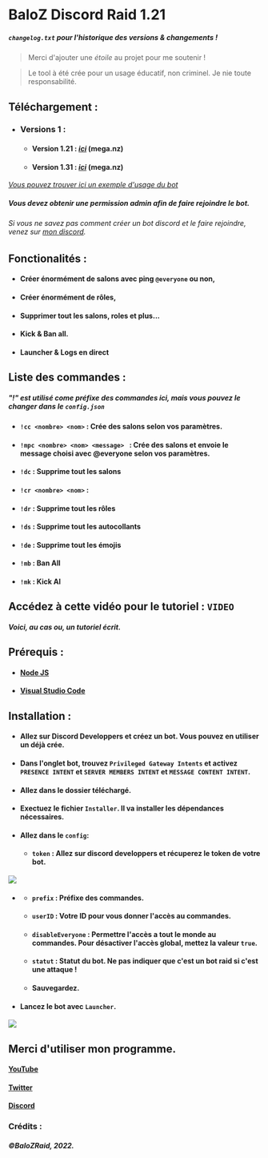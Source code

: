 # BaloZ Discord Raid 1.21
##### *`changelog.txt` pour l'historique des versions & changements !* 
> Merci d'ajouter une *étoile* au projet pour me soutenir !

> Le tool à été crée pour un usage éducatif, non criminel. Je nie toute responsabilité.

## Téléchargement :
- ### Versions 1 :
   - #### Version 1.21 : [*ici*](https://mega.nz/file/utIFxaAC#S__WVz23Xx5QjKSfAPrHHJQNe0U5onINlgSdUXAasq4) (mega.nz)
   - #### Version 1.31 : [*ici*](https://mega.nz/file/m4wDiB5R#pAe9WmsLpMqFvy-4tIDH1_XSbm86NaiI4MJtkbLkBKA) (mega.nz)

[*Vous pouvez trouver ici un exemple d'usage du bot*](https://youtu.be/fTIbYY5cihk)
##### *Vous devez obtenir une permission admin afin de faire rejoindre le bot.*
###### *Si vous ne savez pas comment créer un bot discord et le faire rejoindre, venez sur* [*mon discord*](https://discord.gg/zWPpBabVSe)*.*

## Fonctionalités : 
- #### Créer énormément de salons avec ping `@everyone` ou non, 
- #### Créer énormément de rôles,
- #### Supprimer tout les salons, roles et plus...
- #### Kick & Ban all.
- #### Launcher & Logs en direct

## Liste des commandes :
##### "!" est utilisé come préfixe des commandes ici, mais vous pouvez le changer dans le `config.json`
- #### `!cc <nombre> <nom>` : Crée des salons selon vos paramètres.
- #### `!mpc <nombre> <nom> <message> ` : Crée des salons et envoie le message choisi avec @everyone selon vos paramètres.
- #### `!dc` : Supprime tout les salons
- #### `!cr <nombre> <nom>` :
- #### `!dr` : Supprime tout les rôles
- #### `!ds` : Supprime tout les autocollants
- #### `!de` : Supprime tout les émojis
- #### `!mb` : Ban All 
- #### `!mk` : Kick Al

## Accédez à cette vidéo pour le tutoriel : `VIDEO` 

##### Voici, au cas ou, un tutoriel écrit.

## Prérequis : 
 - #### [Node JS](https://nodejs.org/en/download/)
 - #### [Visual Studio Code](https://code.visualstudio.com/Download)

## Installation :
- #### Allez sur Discord Developpers et créez un bot. Vous pouvez en utiliser un déjà crée.
- #### Dans l'onglet bot, trouvez `Privileged Gateway Intents` et activez `PRESENCE INTENT` et `SERVER MEMBERS INTENT` et `MESSAGE CONTENT INTENT`.
- #### Allez dans le dossier téléchargé.
- #### Exectuez le fichier `Installer`. Il va installer les dépendances nécessaires.
- #### Allez dans le `config`:
    - #### `token` : Allez sur discord developpers et récuperez le token de votre bot.
![](https://i.imgur.com/adKT80V.png)
 - ####
    - #### `prefix` : Préfixe des commandes.
    - #### `userID` : Votre ID pour vous donner l'accès au commandes.
    - #### `disableEveryone` : Permettre l'accès a tout le monde au commandes. Pour désactiver l'accès global, mettez la valeur `true`.
    - #### `statut` : Statut du bot. Ne pas indiquer que c'est un bot raid si c'est une attaque ! 
    - #### Sauvegardez.
- #### Lancez le bot avec `Launcher`.

![](https://i.imgur.com/zV1eRNc.png)

## Merci d'utiliser mon programme.

#### [YouTube](https://www.youtube.com/c/BaloZ)
#### [Twitter](https://www.twitter.com/officialbaloz)
#### [Discord](https://discord.gg/zWPpBabVSe)

### Crédits : 
##### ©BaloZRaid, 2022.
